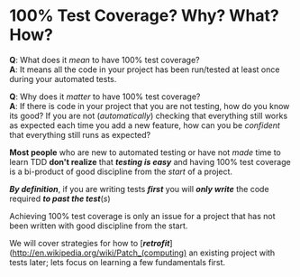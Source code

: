 # 100% Test Coverage? Why? What? How?

**Q**: What does it *mean* to have 100% test coverage?  
**A**: It means all the code in your project has been run/tested
at least once during your automated tests.

**Q**: Why does it *matter* to have 100% test coverage?  
**A**: If there is code in your project that you are not testing,
how do you know its good? If you are not (*automatically*) checking
that everything still works as expected each time you add a new feature,
how can you be *confident* that everything still runs as expected?


**Most people** who are new to automated testing or have not *made* time
to learn TDD **don't realize** that ***testing is easy*** and having 100% test coverage is a bi-product of good discipline from the *start* of a project.

***By definition***, if you are writing tests ***first***
you will ***only write*** the code required ***to past the test***(*s*)

Achieving 100% test coverage is only an issue for a project that
has not been written with good discipline from the start.

We will cover strategies for how to [***retrofit***](http://en.wikipedia.org/wiki/Patch_(computing)
an existing project with tests later; lets focus on learning a few fundamentals first.
